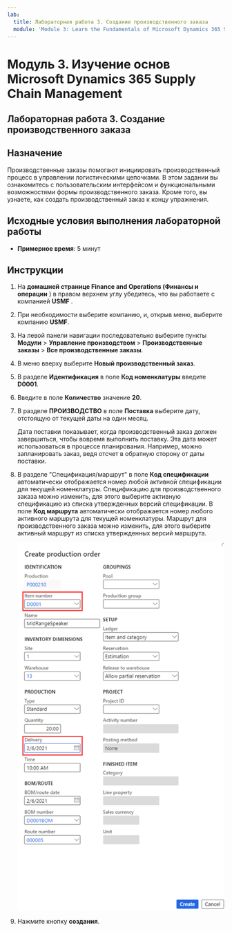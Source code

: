 ```yaml
---
lab:
  title: Лабораторная работа 3. Создание производственного заказа
  module: 'Module 3: Learn the Fundamentals of Microsoft Dynamics 365 Supply Chain Management'
---
```


# Модуль 3. Изучение основ Microsoft Dynamics 365 Supply Chain Management

## Лабораторная работа 3. Создание производственного заказа

## Назначение

Производственные заказы помогают инициировать производственный процесс в управлении логистическими цепочками. В этом задании вы ознакомитесь с пользовательским интерфейсом и функциональными возможностями формы производственного заказа. Кроме того, вы узнаете, как создать производственный заказ к концу упражнения.

## Исходные условия выполнения лабораторной работы

   - **Примерное время**: 5 минут

## Инструкции

1.  На **домашней странице Finance and Operations (Финансы и операции** ) в правом верхнем углу убедитесь, что вы работаете с компанией **USMF** .

2.  При необходимости выберите компанию, и, открыв меню, выберите компанию **USMF**.

3.  На левой панели навигации последовательно выберите пункты **Модули** > **Управление производством** > **Производственные заказы** > **Все производственные заказы**.

4.  В меню вверху выберите **Новый производственный заказ**.

5.  В разделе **Идентификация** в поле **Код номенклатуры** введите **D0001**.

6.  Введите в поле **Количество** значение **20**.

7.  В разделе **ПРОИЗВОДСТВО** в поле **Поставка** выберите дату, отстоящую от текущей даты на один месяц.

    Дата поставки показывает, когда производственный заказ должен завершиться, чтобы вовремя выполнить поставку.  Эта дата может использоваться в процессе планирования. Например, можно запланировать заказ, ведя отсчет в обратную сторону от даты поставки.

8.  В разделе "Спецификация/маршрут" в поле **Код спецификации** автоматически отображается номер любой активной спецификации для текущей номенклатуры. Спецификацию для производственного заказа можно изменить, для этого выберите активную спецификацию из списка утвержденных версий спецификации.  В поле **Код маршрута** автоматически отображается номер любого активного маршрута для текущей номенклатуры. Маршрут для производственного заказа можно изменить, для этого выберите активный маршрут из списка утвержденных версий маршрута.

    ![Снимок экрана: страница создания заказа на производство. Выделены поля "Номер товара" и "Доставка".](./media/03-learn-the-fundamentals-of-dynamics-365-supply-chain-management-40.png)

9.  Нажмите кнопку **создания**.

